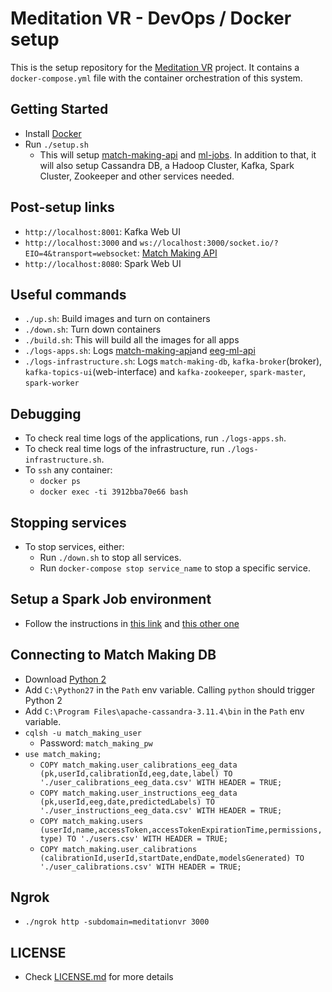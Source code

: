 # Meditation VR - DevOps / Docker setup

This is the setup repository for the [Meditation VR](https://github.com/meditationvr) project. It contains a `docker-compose.yml` file with the container orchestration of this system.

## Getting Started

* Install [Docker](https://docs.docker.com/install/)
* Run `./setup.sh`
  * This will setup [match-making-api](https://github.com/meditationvr/match-making-api) and [ml-jobs](https://github.com/meditationvr/eeg-ml-api). In addition to that, it will also setup Cassandra DB, a Hadoop Cluster, Kafka, Spark Cluster, Zookeeper and other services needed.

## Post-setup links

* `http://localhost:8001`: Kafka Web UI
* `http://localhost:3000` and `ws://localhost:3000/socket.io/?EIO=4&transport=websocket`: [Match Making API](https://github.com/meditationvr/match-making-api)
* `http://localhost:8080`: Spark Web UI


## Useful commands

* `./up.sh`: Build images and turn on containers
* `./down.sh`: Turn down containers
* `./build.sh`: This will build all the images for all apps
* `./logs-apps.sh`: Logs [match-making-api](https://github.com/meditationvr/match-making-api)and [eeg-ml-api](https://github.com/meditationvr/eeg-ml-api)
* `./logs-infrastructure.sh`: Logs `match-making-db`, `kafka-broker`(broker), `kafka-topics-ui`(web-interface) and `kafka-zookeeper`, `spark-master`, `spark-worker`

## Debugging

* To check real time logs of the applications, run `./logs-apps.sh`.
* To check real time logs of the infrastructure, run `./logs-infrastructure.sh`.
* To `ssh` any container:
  * `docker ps`
  * `docker exec -ti 3912bba70e66 bash`

## Stopping services

* To stop services, either:
  * Run `./down.sh` to stop all services.
  * Run `docker-compose stop service_name` to stop a specific service.

## Setup a Spark Job environment 

* Follow the instructions in [this link](https://br.hortonworks.com/tutorial/setting-up-a-spark-development-environment-with-scala/) and [this other one](https://sundog-education.com/spark-scala/)

## Connecting to Match Making DB

* Download [Python 2](https://www.python.org/downloads/release/python-2715/)
* Add `C:\Python27` in the `Path` env variable. Calling `python` should trigger Python 2
* Add `C:\Program Files\apache-cassandra-3.11.4\bin` in the `Path` env variable.
* `cqlsh -u match_making_user`
    * Password: `match_making_pw`
* `use match_making;`
    * `COPY match_making.user_calibrations_eeg_data (pk,userId,calibrationId,eeg,date,label) TO './user_calibrations_eeg_data.csv' WITH HEADER = TRUE;`
    * `COPY match_making.user_instructions_eeg_data (pk,userId,eeg,date,predictedLabels) TO './user_instructions_eeg_data.csv' WITH HEADER = TRUE;`
    * `COPY match_making.users (userId,name,accessToken,accessTokenExpirationTime,permissions,type) TO './users.csv' WITH HEADER = TRUE;`
    * `COPY match_making.user_calibrations (calibrationId,userId,startDate,endDate,modelsGenerated) TO './user_calibrations.csv' WITH HEADER = TRUE;`

## Ngrok

* `./ngrok http -subdomain=meditationvr 3000`

## LICENSE

* Check [LICENSE.md](https://github.com/meditationvr/compose/master/LICENSE.md) for more details
